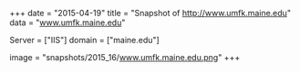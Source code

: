 
+++
date = "2015-04-19"
title = "Snapshot of http://www.umfk.maine.edu"
data = "www.umfk.maine.edu"

Server = ["IIS"]
domain = ["maine.edu"]

  image = "snapshots/2015_16/www.umfk.maine.edu.png"
+++
#
